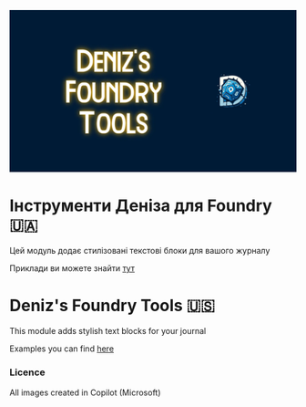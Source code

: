 ![DFT](./images/cover.webp)
# Інструменти Деніза для Foundry 🇺🇦
Цей модуль додає стилізовані текстові блоки для вашого журналу

Приклади ви можете знайти [тут](https://deniztadice.github.io/blog/modules/dft/)

# Deniz's Foundry Tools 🇺🇸

This module adds stylish text blocks for your journal

Examples you can find [here](https://deniztadice.github.io/blog/en/modules/dft/)

### Licence

All images created in Copilot (Microsoft)